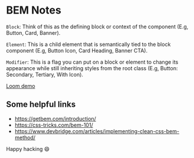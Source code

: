 # BEM Notes

`Block`: Think of this as the defining block or context of the component (E.g, Button, Card, Banner).

`Element`: This is a child element that is semantically tied to the block component (E.g, Button Icon, Card Heading, Banner CTA).

`Modifier`: This is a flag you can put on a block or element to change its appearance while still inheriting styles from the root class (E.g, Button: Secondary, Tertiary, With Icon).

[Loom demo][demo]

## Some helpful links

- https://getbem.com/introduction/
- https://css-tricks.com/bem-101/
- https://www.devbridge.com/articles/implementing-clean-css-bem-method/

[demo]: https://www.loom.com/share/2a39ba11b5ee4d799090687ebee9db0c

Happy hacking 😄
